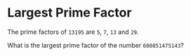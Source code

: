 # Largest Prime Factor

The prime factors of `13195` are `5`, `7`, `13` and `29`.

What is the largest prime factor of the number `600851475143`?
